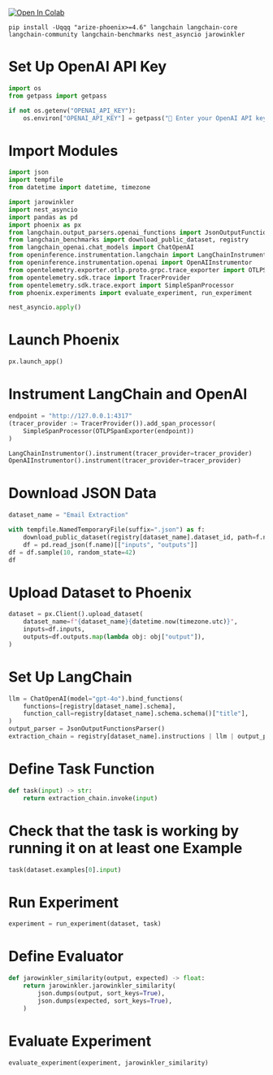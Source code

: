 <a href="https://colab.research.google.com/github/arize-ai/phoenix/blob/main/tutorials/experiments/langchain_email_extraction.ipynb" target="_parent"><img src="https://colab.research.google.com/assets/colab-badge.svg" alt="Open In Colab"/></a>

```shell
pip install -Uqqq "arize-phoenix>=4.6" langchain langchain-core langchain-community langchain-benchmarks nest_asyncio jarowinkler
```

# Set Up OpenAI API Key


```python
import os
from getpass import getpass

if not os.getenv("OPENAI_API_KEY"):
    os.environ["OPENAI_API_KEY"] = getpass("🔑 Enter your OpenAI API key: ")
```

# Import Modules


```python
import json
import tempfile
from datetime import datetime, timezone

import jarowinkler
import nest_asyncio
import pandas as pd
import phoenix as px
from langchain.output_parsers.openai_functions import JsonOutputFunctionsParser
from langchain_benchmarks import download_public_dataset, registry
from langchain_openai.chat_models import ChatOpenAI
from openinference.instrumentation.langchain import LangChainInstrumentor
from openinference.instrumentation.openai import OpenAIInstrumentor
from opentelemetry.exporter.otlp.proto.grpc.trace_exporter import OTLPSpanExporter
from opentelemetry.sdk.trace import TracerProvider
from opentelemetry.sdk.trace.export import SimpleSpanProcessor
from phoenix.experiments import evaluate_experiment, run_experiment

nest_asyncio.apply()
```

# Launch Phoenix


```python
px.launch_app()
```

# Instrument LangChain and OpenAI


```python
endpoint = "http://127.0.0.1:4317"
(tracer_provider := TracerProvider()).add_span_processor(
    SimpleSpanProcessor(OTLPSpanExporter(endpoint))
)

LangChainInstrumentor().instrument(tracer_provider=tracer_provider)
OpenAIInstrumentor().instrument(tracer_provider=tracer_provider)
```

# Download JSON Data


```python
dataset_name = "Email Extraction"

with tempfile.NamedTemporaryFile(suffix=".json") as f:
    download_public_dataset(registry[dataset_name].dataset_id, path=f.name)
    df = pd.read_json(f.name)[["inputs", "outputs"]]
df = df.sample(10, random_state=42)
df
```

# Upload Dataset to Phoenix


```python
dataset = px.Client().upload_dataset(
    dataset_name=f"{dataset_name}{datetime.now(timezone.utc)}",
    inputs=df.inputs,
    outputs=df.outputs.map(lambda obj: obj["output"]),
)
```

# Set Up LangChain


```python
llm = ChatOpenAI(model="gpt-4o").bind_functions(
    functions=[registry[dataset_name].schema],
    function_call=registry[dataset_name].schema.schema()["title"],
)
output_parser = JsonOutputFunctionsParser()
extraction_chain = registry[dataset_name].instructions | llm | output_parser
```

# Define Task Function


```python
def task(input) -> str:
    return extraction_chain.invoke(input)
```

# Check that the task is working by running it on at least one Example


```python
task(dataset.examples[0].input)
```

# Run Experiment


```python
experiment = run_experiment(dataset, task)
```

# Define Evaluator


```python
def jarowinkler_similarity(output, expected) -> float:
    return jarowinkler.jarowinkler_similarity(
        json.dumps(output, sort_keys=True),
        json.dumps(expected, sort_keys=True),
    )
```

# Evaluate Experiment


```python
evaluate_experiment(experiment, jarowinkler_similarity)
```
